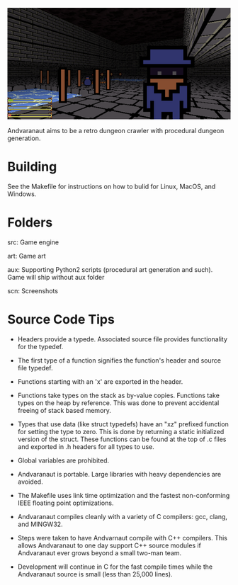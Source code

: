![Screenshot](scn/2018-02-17-143059_600x300_scrot.png)

Andvaranaut aims to be a retro dungeon crawler with procedural dungeon generation.

# Building

See the Makefile for instructions on how to bulid for Linux, MacOS, and Windows.

# Folders

src: Game engine

art: Game art

aux: Supporting Python2 scripts (procedural art generation and such). Game will ship without aux folder

scn: Screenshots

# Source Code Tips

* Headers provide a typede. Associated source file provides functionality for the typedef.

* The first type of a function signifies the function's header and source file typedef.

* Functions starting with an 'x' are exported in the header.

* Functions take types on the stack as by-value copies. Functions take types on the heap by reference.
This was done to prevent accidental freeing of stack based memory.

* Types that use data (like struct typedefs) have an "xz" prefixed function for setting the type to zero.
This is done by returning a static initialized version of the struct. These functions can be found at the
top of .c files and exported in .h headers for all types to use.

* Global variables are prohibited.

* Andvaranaut is portable. Large libraries with heavy dependencies are avoided.

* The Makefile uses link time optimization and the fastest non-conforming IEEE floating point optimizations.

* Andvaranaut compiles cleanly with a variety of C compilers: gcc, clang, and MINGW32.

* Steps were taken to have Andvarnaut compile with C++ compilers. This allows Andvaranaut to one day support
C++ source modules if Andvaranaut ever grows beyond a small two-man team.

* Development will continue in C for the fast compile times while the Andvaranaut source is small (less than 25,000 lines).
